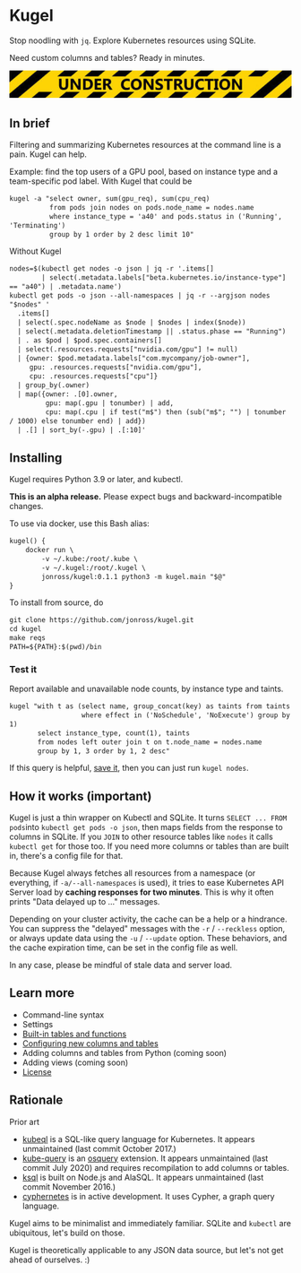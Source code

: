 # Kugel

Stop noodling with `jq`.  Explore Kubernetes resources using SQLite.

Need custom columns and tables?  Ready in minutes.

![](./docs/under-construction.jpg)

## In brief

Filtering and summarizing Kubernetes resources at the command line is a pain.
Kugel can help.

Example: find the top users of a GPU pool, based on instance type and a team-specific pod label.
With Kugel that could be

```shell
kugel -a "select owner, sum(gpu_req), sum(cpu_req)
          from pods join nodes on pods.node_name = nodes.name
          where instance_type = 'a40' and pods.status in ('Running', 'Terminating')
          group by 1 order by 2 desc limit 10"
```

Without Kugel

```shell
nodes=$(kubectl get nodes -o json | jq -r '.items[] 
        | select(.metadata.labels["beta.kubernetes.io/instance-type"] == "a40") | .metadata.name')
kubectl get pods -o json --all-namespaces | jq -r --argjson nodes "$nodes" '
  .items[]
  | select(.spec.nodeName as $node | $nodes | index($node))
  | select(.metadata.deletionTimestamp || .status.phase == "Running")
  | . as $pod | $pod.spec.containers[]
  | select(.resources.requests["nvidia.com/gpu"] != null)
  | {owner: $pod.metadata.labels["com.mycompany/job-owner"], 
     gpu: .resources.requests["nvidia.com/gpu"], 
     cpu: .resources.requests["cpu"]}
  | group_by(.owner) 
  | map({owner: .[0].owner, 
         gpu: map(.gpu | tonumber) | add, 
         cpu: map(.cpu | if test("m$") then (sub("m$"; "") | tonumber / 1000) else tonumber end) | add})
  | .[] | sort_by(-.gpu) | .[:10]'
```

## Installing

Kugel requires Python 3.9 or later, and kubectl.

**This is an alpha release.**  Please expect bugs and backward-incompatible changes.

To use via docker, use this Bash alias:

```shell
kugel() {
    docker run \
        -v ~/.kube:/root/.kube \
        -v ~/.kugel:/root/.kugel \
        jonross/kugel:0.1.1 python3 -m kugel.main "$@"
}
```

To install from source, do

```shell
git clone https://github.com/jonross/kugel.git
cd kugel
make reqs
PATH=${PATH}:$(pwd)/bin
```

### Test it

Report available and unavailable node counts, by instance type and taints.

```shell
kugel "with t as (select name, group_concat(key) as taints from taints
                  where effect in ('NoSchedule', 'NoExecute') group by 1)
       select instance_type, count(1), taints
       from nodes left outer join t on t.node_name = nodes.name
       group by 1, 3 order by 1, 2 desc"
```

If this query is helpful, [save it](./docs/aliases.md), then you can just run `kugel nodes`.

## How it works (important)

Kugel is just a thin wrapper on Kubectl and SQLite.  It turns `SELECT ... FROM pods`into 
`kubectl get pods -o json`, then maps fields from the response to columns
in SQLite.  If you `JOIN` to other resource tables like `nodes` it calls `kubectl get`
for those too.  If you need more columns or tables than are built in, there's a config file for that.

Because Kugel always fetches all resources from a namespace (or everything, if 
`-a/--all-namespaces` is used), it tries
to ease Kubernetes API Server load by **caching responses for 
two minutes**.  This is why it often prints "Data delayed up to ..." messages.

Depending on your cluster activity, the cache can be a help or a hindrance.
You can suppress the "delayed" messages with the `-r` / `--reckless` option, or
always update data using the `-u` / `--update` option.  These behaviors, and
the cache expiration time, can be set in the config file as well.

In any case, please be mindful of stale data and server load.

## Learn more

* Command-line syntax
* Settings
* [Built-in tables and functions](./docs/builtins.md)
* [Configuring new columns and tables](./docs/extending.md)
* Adding columns and tables from Python (coming soon)
* Adding views (coming soon)
* [License](./LICENSE)

## Rationale

Prior art

* [kubeql](https://github.com/saracen/kubeql) is a SQL-like query language for Kubernetes. It appears unmaintained (last commit October 2017.)
* [kube-query](https://github.com/aquasecurity/kube-query) is an [osquery](https://osquery.io/) extension. It appears unmaintained (last commit July 2020) and requires recompilation to add columns or tables.
* [ksql](https://github.com/brendandburns/ksql) is built on Node.js and AlaSQL.  It appears unmaintained (last commit November 2016.)
* [cyphernetes](https://github.com/AvitalTamir/cyphernetes) is in active development.  It uses Cypher, a graph query language.

Kugel aims to be minimalist and immediately familiar.
SQLite and `kubectl` are ubiquitous, let's build on those.

Kugel is theoretically applicable to any JSON data source, but let's not get ahead of ourselves.  :)
